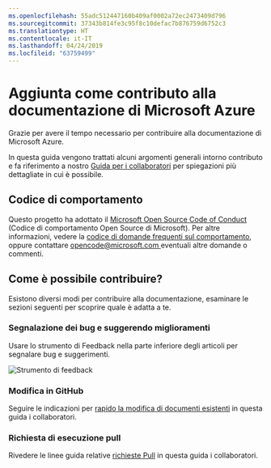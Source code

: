 ```yaml
---
ms.openlocfilehash: 55adc512447160b409af0002a72ec2473409d796
ms.sourcegitcommit: 37343b814fe3c95f8c10defac7b876759d6752c3
ms.translationtype: HT
ms.contentlocale: it-IT
ms.lasthandoff: 04/24/2019
ms.locfileid: "63759499"
---
```

# <a name="contributing-to-microsoft-azure-documentation"></a>Aggiunta come contributo alla documentazione di Microsoft Azure

Grazie per avere il tempo necessario per contribuire alla documentazione di Microsoft Azure.

In questa guida vengono trattati alcuni argomenti generali intorno contributo e fa riferimento a nostro [Guida per i collaboratori](https://docs.microsoft.com/contribute) per spiegazioni più dettagliate in cui è possibile.

## <a name="code-of-conduct"></a>Codice di comportamento

Questo progetto ha adottato il [Microsoft Open Source Code of Conduct](https://opensource.microsoft.com/codeofconduct/) (Codice di comportamento Open Source di Microsoft).
Per altre informazioni, vedere la [codice di domande frequenti sul comportamento](https://opensource.microsoft.com/codeofconduct/faq/), oppure contattare [ opencode@microsoft.com ](mailto:opencode@microsoft.com) eventuali altre domande o commenti.

## <a name="how-can-i-contribute"></a>Come è possibile contribuire?

Esistono diversi modi per contribuire alla documentazione, esaminare le sezioni seguenti per scoprire quale è adatta a te.

### <a name="reporting-bugs-and-suggesting-enhancements"></a>Segnalazione dei bug e suggerendo miglioramenti

Usare lo strumento di Feedback nella parte inferiore degli articoli per segnalare bug e suggerimenti.

![Strumento di feedback](media/feedback-tool.png)

### <a name="editing-in-github"></a>Modifica in GitHub

Seguire le indicazioni per [rapido la modifica di documenti esistenti](https://docs.microsoft.com/contribute/#quick-edits-to-existing-documents) in questa guida i collaboratori.

### <a name="pull-request"></a>Richiesta di esecuzione pull

Rivedere le linee guida relative [richieste Pull](https://docs.microsoft.com/contribute/how-to-write-workflows-major#pull-request-processing) in questa guida i collaboratori.
